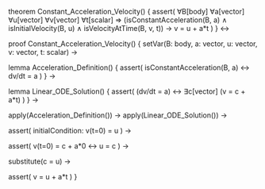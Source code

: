theorem Constant_Acceleration_Velocity() {
  assert(
    ∀B[body] ∀a[vector] ∀u[vector] ∀v[vector] ∀t[scalar] ⇒
    (isConstantAcceleration(B, a) ∧
     isInitialVelocity(B, u) ∧
     isVelocityAtTime(B, v, t)) →
    v = u + a*t
  )
} ↔

proof Constant_Acceleration_Velocity() {
  setVar(B: body, a: vector, u: vector, v: vector, t: scalar) →
  
  lemma Acceleration_Definition() {
    assert(
      isConstantAcceleration(B, a) ↔
      dv/dt = a
    )
  } →
  
  lemma Linear_ODE_Solution() {
    assert(
      (dv/dt = a) ↔
      ∃c[vector] (v = c + a*t)
    )
  } →
  
  apply(Acceleration_Definition()) →
  apply(Linear_ODE_Solution()) →
  
  assert(
    initialCondition: v(t=0) = u
  ) →
  
  assert(
    v(t=0) = c + a*0 ↔
    u = c
  ) →
  
  substitute(c = u) →
  
  assert(
    v = u + a*t
  )
}